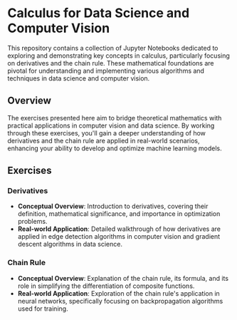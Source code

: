 # **Calculus for Data Science and Computer Vision**

This repository contains a collection of Jupyter Notebooks dedicated to exploring and demonstrating key concepts in calculus, particularly focusing on derivatives and the chain rule. These mathematical foundations are pivotal for understanding and implementing various algorithms and techniques in data science and computer vision.

## **Overview**

The exercises presented here aim to bridge theoretical mathematics with practical applications in computer vision and data science. By working through these exercises, you'll gain a deeper understanding of how derivatives and the chain rule are applied in real-world scenarios, enhancing your ability to develop and optimize machine learning models.

## **Exercises**

### **Derivatives**

- **Conceptual Overview**: Introduction to derivatives, covering their definition, mathematical significance, and importance in optimization problems.
- **Real-world Application**: Detailed walkthrough of how derivatives are applied in edge detection algorithms in computer vision and gradient descent algorithms in data science.

### **Chain Rule**

- **Conceptual Overview**: Explanation of the chain rule, its formula, and its role in simplifying the differentiation of composite functions.
- **Real-world Application**: Exploration of the chain rule's application in neural networks, specifically focusing on backpropagation algorithms used for training.
